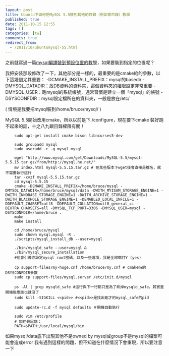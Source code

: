 ```yaml
---
layout: post
title: Ubuntu下如何把MySQL 5.5裝到其他的目錄（例如家目錄）教學
published: true
date: 2011-10-15 12:55
tags: []
categories: [tw]
comments: true
redirect_from:
  - /2011/10/ubuntumysql-55.html
---
```



之前就寫過一篇[mysql編譯裝到預設位置的教學][1]，如果要裝到指定的位置呢？


我把安裝那段修改了一下，其他部分是一樣的，最重要的是cmake給的參數，以下這幾個尤其重要：
-DCMAKE_INSTALL_PREFIX：mysql的basedir
-DMYSQL_DATADIR：放DB資料的資料夾，這個資料夾的權限設定非常重要
-DMYSQL_USER：跑mysql的系統帳號，通常習慣是建立一個「mysql」的帳號
-DSYSCONFDIR：mysql設定檔所在的資料夾，一般是放在/etc/

( 情境是我要把mysql裝到/home/bruce/mysql/ )

MySQL 5.5開始改用cmake，所以以前是下./configure，現在要下cmake
裝好跑不起來的話，十之八九跟目錄權限有關！


		sudo apt-get install cmake bison libncurses5-dev

		sudo groupadd mysql
		sudo useradd -r -g mysql mysql

		wget "http://www.mysql.com/get/Downloads/MySQL-5.5/mysql-5.5.15.tar.gz/from/http://mysql.he.net/"
		mv index.html mysql-5.5.15.tar.gz # 在某些版本下wget後會直接是檔名，就不需要執行這行
		tar -xvzf mysql-5.5.15.tar.gz
		cd mysql-5.5.15
		cmake -DCMAKE_INSTALL_PREFIX=/home/bruce/mysql -DMYSQL_DATADIR=/home/bruce/mysql/data -DWITH_MYISAM_STORAGE_ENGINE=1 -DWITH_INNOBASE_STORAGE_ENGINE=1 -DWITH_ARCHIVE_STORAGE_ENGINE=1 -DWITH_BLACKHOLE_STORAGE_ENGINE=1 -DENABLED_LOCAL_INFILE=1 -DDEFAULT_CHARSET=utf8 -DDEFAULT_COLLATION=utf8_general_ci -DEXTRA_CHARSETS=all -DMYSQL_TCP_PORT=3306 -DMYSQL_USER=mysql -DSYSCONFDIR=/home/bruce .
		make
		make install

		cd /home/bruce/mysql
		sudo chown mysql.mysql -R .
		./scripts/mysql_install_db --user=mysql

		./bin/mysqld_safe --user=mysql &
		./bin/mysql_secure_installation
		#他會引導你設定mysql root密碼，以及一些選項，我是全部都打Y (yes)

		cp support-files/my-huge.cnf /home/bruce/my.cnf # cmake時的DSYSCONFDIR參數
		sudo cp support-files/mysql.server /etc/init.d/mysql

		ps -Al | grep mysqld_safe #這行與下一行都只是為了砍掉mysqld_safe，其實重開機後應該也就沒了
		sudo kill -SIGKILL <<pid>> #<<pid>>是找出剛才的mysql_safe的pid

		sudo update-rc.d -f mysql defaults ＃開機自動執行

		sudo vim /etc/profile
		# 加在最尾端；
		PATH=$PATH:/usr/local/mysql/bin


如果mysql/data底下出現其他不是owned by mysql或group不是mysql的檔案可能會造成error
我有遇到這樣的問題，但不知道在什麼情況下會重現，所以要注意一下

[1]: http://littlebmix.blogspot.com/2011/08/ubuntu-114-serverrailsrvmmysql.html
